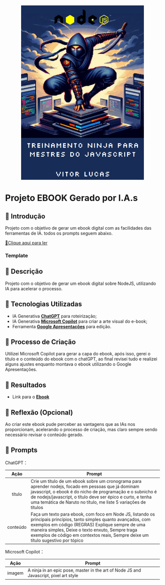 <p align="center">
    <img width="400" src="./ebook.png">
</p>

# Projeto EBOOK Gerado por I.A.s

## 🚀 Introdução

Projeto com o objetivo de gerar um ebook digital com as facilidades das ferramentas de IA. todos os prompts
seguem abaixo.

<a href="https://github.com/SenaVitor/lab-natty-or-not/blob/main/ebook-nodejs-desafio-dio.pdf" title="View PDF now"> 📕Clique aqui para ler</a>

### Template

## 📒 Descrição
Projeto com o objetivo de gerar um ebook digital sobre NodeJS, utilizando IA para acelerar o processo.

## 🤖 Tecnologias Utilizadas
- IA Generativa **[ChatGPT](https://chat.openai.com)** para roteirização;
- IA Generativa **[Microsoft Copilot](https://copilot.microsoft.com/images/create#)** para criar a arte visual do e-book;
- Ferramenta **[Google Apresentações](https://docs.google.com/presentation/u/0/)** para edição.

## 🧐 Processo de Criação
Utilizei Microsoft Copilot para gerar a capa do ebook, após isso, gerei o título e o conteúdo do ebook com o chatGPT, ao final revisei tudo e realizei alguns ajustes enquanto montava o ebook utilizando o Google Apresentações.  

## 🚀 Resultados
- Link para o **[Ebook](https://github.com/SenaVitor/lab-natty-or-not/blob/main/ebook-nodejs-desafio-dio.pdf)**

## 💭 Reflexão (Opcional)
Ao criar este ebook pude perceber as vantagens que as IAs nos proporcionam, acelerando o processo de criação, mas claro sempre sendo necessário revisar o conteúdo gerado.

## 🧠 Prompts

ChatGPT：

|   Ação   | Prompt                                                                                                          |
| :------: |-----------------------------------------------------------------------------------------------------------------|
|  título  | Crie um título de um ebook sobre um cronograma para aprender nodejs, focado em pessoas que já dominam javascript, o ebook é do nicho de programação e o subnicho é de nodejs/javascript, o título deve ser épico e curto, e tenha uma temática de Naruto no título, me liste 5 variações de títulos |
| conteúdo | Faça um texto para ebook, com foco em Node JS, listando os principais princípios, tanto simples quanto avançados, com exemplos em código (REGRAS) Explique sempre de uma maneira simples, Deixe o texto enxuto, Sempre traga exemplos de código em contextos reais, Sempre deixe um título sugestivo por tópico |

Microsoft Copilot：

|  Ação  | Prompt                                                                                 |
| :----: | -------------------------------------------------------------------------------------- |
| imagem | A ninja in an epic pose, master in the art of Node JS and Javascript, pixel art style |
